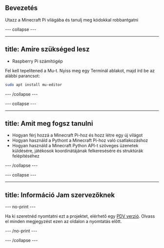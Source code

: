 ## Bevezetés

Utazz a Minecraft Pi világába és tanulj meg kódokkal robbantgatni

\--- collapse \---

* * *

## title: Amire szükséged lesz

- Raspberry Pi számítógép

Fel kell tepelítened a Mu-t. Nyiss meg egy Terminál ablakot, majd írd be az alábbi parancsot:

```bash
sudo apt install mu-editor
```

\--- /collapse \---

\--- collapse \---

* * *

## title: Amit meg fogsz tanulni

- Hogyan férj hozzá a Minecraft Pi-hoz és hozz létre egy új világot
- Hogyan használd a Pythont a Minecraft Pi-hoz való csatlakozáshoz
- Hogyan használd a Minecraft Python API-t szöveges üzenetek küldésére, játékosok koordinátájának felkeresésére és struktúrák felépítéséhez

\--- /collapse \---

\--- collapse \---

* * *

## title: Információ Jam szervezőknek

\--- no-print \---

Ha ki szeretnéd nyomtatni ezt a projektet, elérhető egy [PDV verzió](https://github.com/raspberrypilearning/jam-worksheets/raw/master/pdf/Minecraft-TNT.pdf). Olvass el minden megjegyzést ezen az oldalon a nyomtatás előtt.

\--- /no-print \---

\--- /collapse \---